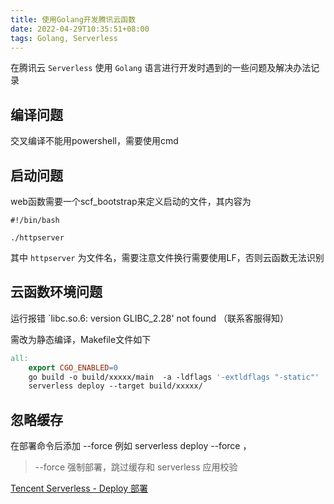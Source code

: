 ```yaml
---
title: 使用Golang开发腾讯云函数
date: 2022-04-29T10:35:51+08:00
tags: Golang, Serverless
---
```


在腾讯云 `Serverless` 使用 `Golang` 语言进行开发时遇到的一些问题及解决办法记录

<!-- more -->

## 编译问题

交叉编译不能用powershell，需要使用cmd

## 启动问题

web函数需要一个scf_bootstrap来定义启动的文件，其内容为

```shell
#!/bin/bash

./httpserver
```

其中 `httpserver` 为文件名，需要注意文件换行需要使用LF，否则云函数无法识别

## 云函数环境问题

运行报错 `libc.so.6: version GLIBC_2.28' not found （联系客服得知）

需改为静态编译，Makefile文件如下

```Makefile
all:
    export CGO_ENABLED=0
    go build -o build/xxxxx/main  -a -ldflags '-extldflags "-static"' .
    serverless deploy --target build/xxxxx/
```

## 忽略缓存

在部署命令后添加 --force 例如  serverless deploy --force ，

> --force 强制部署，跳过缓存和 serverless 应用校验

[Tencent Serverless - Deploy 部署](https://cn.serverless.com/framework/docs-commands-deploy)
